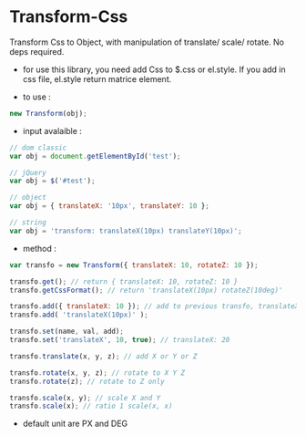 Transform-Css
=============

Transform Css to Object, with manipulation of translate/ scale/ rotate.
No deps required.


- for use this library, you need add Css to $.css or el.style. If you add in css file, el.style return matrice element.

- to use :
```js
new Transform(obj);
```

- input avalaible :
```js
// dom classic
var obj = document.getElementById('test'); 

// jQuery
var obj = $('#test'); 

// object
var obj = { translateX: '10px', translateY: 10 }; 

// string
var obj = 'transform: translateX(10px) translateY(10px)'; 
```

- method :
```js
var transfo = new Transform({ translateX: 10, rotateZ: 10 });

transfo.get(); // return { translateX: 10, rotateZ: 10 }
transfo.getCssFormat(); // return 'translateX(10px) rotateZ(10deg)'

transfo.add({ translateX: 10 }); // add to previous transfo, translateX: 20
transfo.add( 'translateX(10px)' );

transfo.set(name, val, add);
transfo.set('translateX', 10, true); // translateX: 20

transfo.translate(x, y, z); // add X or Y or Z

transfo.rotate(x, y, z); // rotate to X Y Z
transfo.rotate(z); // rotate to Z only

transfo.scale(x, y); // scale X and Y
transfo.scale(x); // ratio 1 scale(x, x)
```

- default unit are PX and DEG
